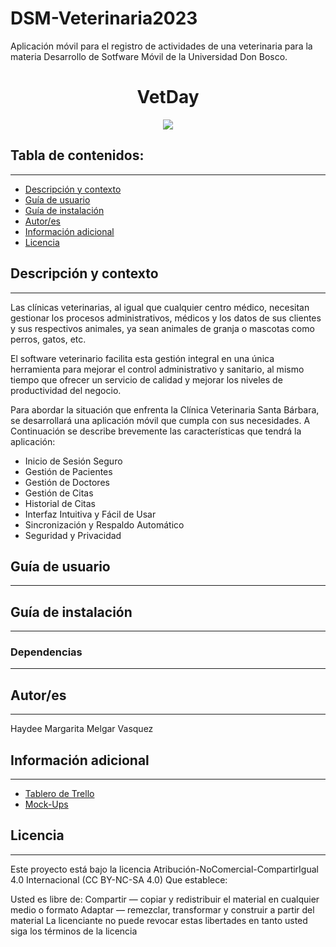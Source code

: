 # DSM-Veterinaria2023
Aplicación móvil para el registro de actividades de una veterinaria para la materia Desarrollo de Sotfware Móvil de la Universidad Don Bosco.

<h1 align="center">VetDay</h1>
<p align="center"><img src="https://www.webdevelopersnotes.com/wp-content/uploads/create-a-simple-home-page.png"/></p> 

## Tabla de contenidos:
---

- [Descripción y contexto](#descripción-y-contexto)
- [Guía de usuario](#guía-de-usuario)
- [Guía de instalación](#guía-de-instalación)
- [Autor/es](#autores)
- [Información adicional](#información-adicional)
- [Licencia](#licencia)

## Descripción y contexto
---
Las clínicas veterinarias, al igual que cualquier centro médico, necesitan gestionar  los procesos administrativos, médicos y los datos de sus clientes y sus respectivos animales, ya sean animales de granja o mascotas como perros, gatos, etc. 

El software veterinario facilita esta gestión integral en una única herramienta para mejorar el control administrativo y sanitario, al mismo tiempo que ofrecer un servicio de calidad y mejorar los niveles de productividad del negocio.

Para abordar la situación que enfrenta la Clínica Veterinaria Santa Bárbara, se desarrollará una aplicación móvil que cumpla con sus necesidades. A Continuación se describe brevemente las características que tendrá la aplicación:

- Inicio de Sesión Seguro
- Gestión de Pacientes
- Gestión de Doctores
- Gestión de Citas
- Historial de Citas
- Interfaz Intuitiva y Fácil de Usar
- Sincronización y Respaldo Automático
- Seguridad y Privacidad

## Guía de usuario
---

 	
## Guía de instalación
---


### Dependencias
---


## Autor/es
---
Haydee Margarita Melgar Vasquez

## Información adicional
---
- [Tablero de Trello](https://trello.com/b/MEy335My/dsm-veterinaria2023)
- [Mock-Ups](https://www.figma.com/file/FnFsKTzsmxlRdi476Feh0v/VetDay?type=design&node-id=2%3A2364&mode=design&t=Izqbru0ewOTjo0pK-1)

## Licencia 
---
Este proyecto está bajo la licencia Atribución-NoComercial-CompartirIgual 4.0 Internacional (CC BY-NC-SA 4.0) Que establece:

Usted es libre de: Compartir — copiar y redistribuir el material en cualquier medio o formato Adaptar — remezclar, transformar y construir a partir del material La licenciante no puede revocar estas libertades en tanto usted siga los términos de la licencia
